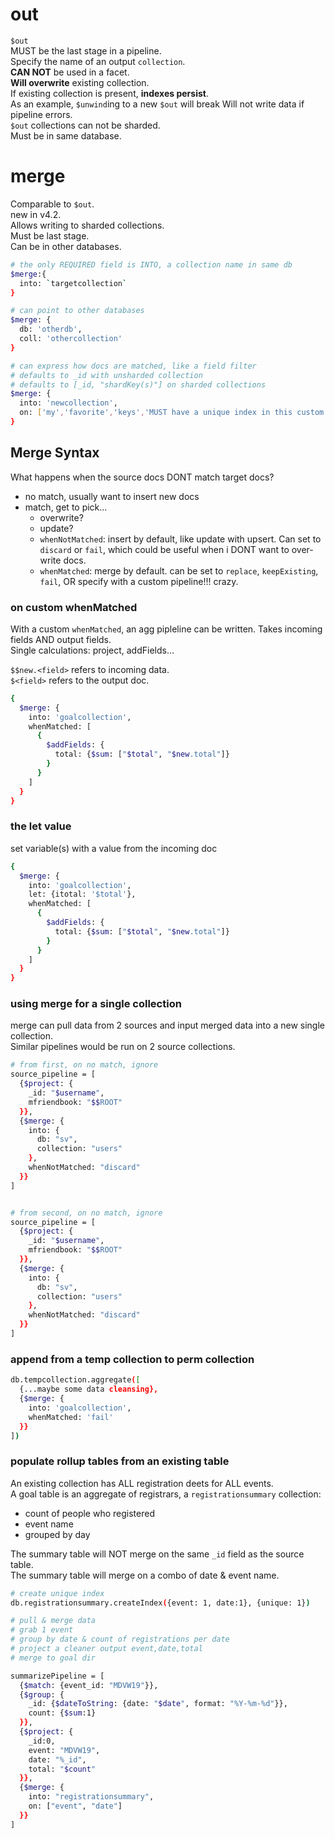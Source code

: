 # out
`$out`  
MUST be the last stage in a pipeline.  
Specify the name of an output `collection`.  
**CAN NOT** be used in a facet.  
**Will overwrite** existing collection.  
If existing collection is present, **indexes persist**.  
As an example, `$unwind`ing to a new `$out` will break
Will not write data if pipeline errors.  
`$out` collections can not be sharded.  
Must be in same database.  

# merge
Comparable to `$out`.  
new in v4.2.  
Allows writing to sharded collections.  
Must be last stage.  
Can be in other databases.  
```bash
# the only REQUIRED field is INTO, a collection name in same db
$merge:{
  into: `targetcollection`
}

# can point to other databases
$merge: {
  db: 'otherdb',
  coll: 'othercollection'
}

# can express how docs are matched, like a field filter
# defaults to _id with unsharded collection
# defaults to [_id, "shardKey(s)"] on sharded collections
$merge: {
  into: 'newcollection',
  on: ['my','favorite','keys','MUST have a unique index in this custom "on" list']
}
```

## Merge Syntax
What happens when the source docs DONT match target docs?
- no match, usually want to insert new docs
- match, get to pick...
    - overwrite?
    - update?
    - `whenNotMatched`: insert by default, like update with upsert. Can set to `discard` or `fail`, which could be useful when i DONT want to over-write docs.
    - `whenMatched`: merge by default. can be set to `replace`, `keepExisting`, `fail`, OR specify with a custom pipeline!!! crazy.
### on custom whenMatched
With a custom `whenMatched`, an agg pipleline can be written. Takes incoming fields AND output fields.  
Single calculations: project, addFields...

`$$new.<field>` refers to incoming data.  
`$<field>` refers to the output doc.  

```bash
{
  $merge: {
    into: 'goalcollection',
    whenMatched: [
      {
        $addFields: {
          total: {$sum: ["$total", "$new.total"]}
        }
      }
    ]
  }
}
```

### the let value
set variable(s) with a value from the incoming doc

```bash
{
  $merge: {
    into: 'goalcollection',
    let: {itotal: '$total'},
    whenMatched: [
      {
        $addFields: {
          total: {$sum: ["$total", "$new.total"]}
        }
      }
    ]
  }
}
```

### using merge for a single collection
merge can pull data from 2 sources and input merged data into a new single collection.  
Similar pipelines would be run on 2 source collections.
```bash
# from first, on no match, ignore
source_pipeline = [
  {$project: {
    _id: "$username",
    mfriendbook: "$$ROOT"
  }},
  {$merge: {
    into: {
      db: "sv",
      collection: "users"
    },
    whenNotMatched: "discard"
  }}
]


# from second, on no match, ignore
source_pipeline = [
  {$project: {
    _id: "$username",
    mfriendbook: "$$ROOT"
  }},
  {$merge: {
    into: {
      db: "sv",
      collection: "users"
    },
    whenNotMatched: "discard"
  }}
]
```

### append from a temp collection to perm collection

```bash
db.tempcollection.aggregate([
  {...maybe some data cleansing},
  {$merge: {
    into: 'goalcollection',
    whenMatched: 'fail'
  }}
])
```

### populate rollup tables from an existing table
An existing collection has ALL registration deets for ALL events.  
A goal table is an aggregate of registrars, a `registrationsummary` collection:
- count of people who registered
- event name
- grouped by day  

The summary table will NOT merge on the same `_id` field as the source table.  
The summary table will merge on a combo of date & event name.  


```bash
# create unique index
db.registrationsummary.createIndex({event: 1, date:1}, {unique: 1})

# pull & merge data
# grab 1 event
# group by date & count of registrations per date
# project a cleaner output event,date,total
# merge to goal dir

summarizePipeline = [
  {$match: {event_id: "MDVW19"}},
  {$group: {
    _id: {$dateToString: {date: "$date", format: "%Y-%m-%d"}},
    count: {$sum:1}
  }},
  {$project: {
    _id:0,
    event: "MDVW19",
    date: "%_id",
    total: "$count"
  }},
  {$merge: {
    into: "registrationsummary",
    on: ["event", "date"]
  }}
]


```